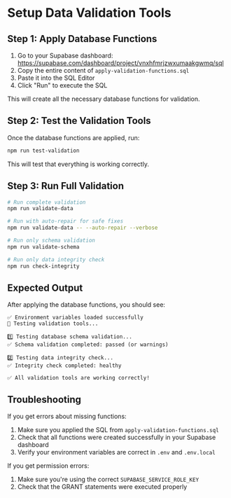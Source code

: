 # Setup Data Validation Tools

## Step 1: Apply Database Functions

1. Go to your Supabase dashboard: https://supabase.com/dashboard/project/vnxhfmrjzwxumaakgwmq/sql
2. Copy the entire content of `apply-validation-functions.sql`
3. Paste it into the SQL Editor
4. Click "Run" to execute the SQL

This will create all the necessary database functions for validation.

## Step 2: Test the Validation Tools

Once the database functions are applied, run:

```bash
npm run test-validation
```

This will test that everything is working correctly.

## Step 3: Run Full Validation

```bash
# Run complete validation
npm run validate-data

# Run with auto-repair for safe fixes
npm run validate-data -- --auto-repair --verbose

# Run only schema validation
npm run validate-schema

# Run only data integrity check
npm run check-integrity
```

## Expected Output

After applying the database functions, you should see:

```
✅ Environment variables loaded successfully
🧪 Testing validation tools...

1️⃣ Testing database schema validation...
✅ Schema validation completed: passed (or warnings)

2️⃣ Testing data integrity check...  
✅ Integrity check completed: healthy

✅ All validation tools are working correctly!
```

## Troubleshooting

If you get errors about missing functions:
1. Make sure you applied the SQL from `apply-validation-functions.sql`
2. Check that all functions were created successfully in your Supabase dashboard
3. Verify your environment variables are correct in `.env` and `.env.local`

If you get permission errors:
1. Make sure you're using the correct `SUPABASE_SERVICE_ROLE_KEY`
2. Check that the GRANT statements were executed properly